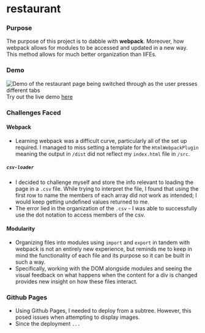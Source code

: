 # restaurant

### Purpose
 The purpose of this project is to dabble with **webpack**. Moreover, how webpack allows for modules to be accessed and updated in a new way. This method allows for much better organization than IIFEs.

### Demo
![Demo of the restaurant page being switched through as the user presses different tabs](styles/imgs/letrefleDemo.gif)
Try out the live demo [here](https://justinleski.github.io/restaurant/)

### Challenges Faced
#### Webpack
- Learning webpack was a difficult curve, particularly all of the set up required. I managed to miss setting a template for the `HtmlWebpackPlugin` meaning the output in `/dist` did not reflect my `index.html` file in `/src`.

##### `csv-loader`
- I decided to challenge myself and store the info relevant to loading the page in a `.csv` file. While trying to interpret the file, I found that using the first row to name the members of each array did not work as intended; I would keep getting undefined values returned to me.
- The error lied in the organization of the `.csv` - I was able to successfully use the dot notation to access members of the csv.

#### Modularity
- Organizing files into modules using `import` and `export` in tandem with webpack is not an entirely new experience, but reminds me to keep in mind the functionality of each file and its purpose so it can be built in such a way.
- Specifically, working with the DOM alongside modules and seeing the visual feedback on what happens when the content for a div is changed provides new insight on how these files interact.

### Github Pages
- Using Github Pages, I needed to deploy from a subtree. However, this posed issues when attempting to display images.
- Since the deployment `...`